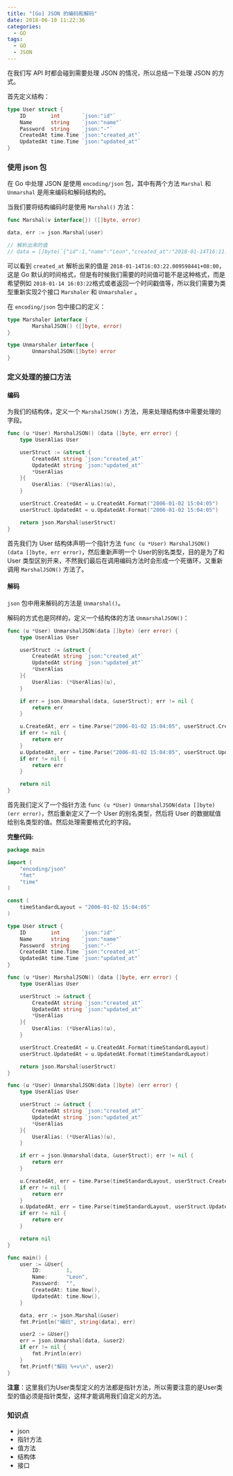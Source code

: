 ```yaml
---
title: "[Go] JSON 的编码和解码"
date: 2018-06-10 11:22:36
categories:
  - GO
tags:
  - GO
  - JSON
---
```



在我们写 API 时都会碰到需要处理 JSON 的情况，所以总结一下处理 JSON 的方式。

首先定义结构：

``` GO
type User struct {
	ID        int       `json:"id"`
	Name      string    `json:"name"`
	Password  string    `json:"-"`
	CreatedAt time.Time `json:"created_at"`
	UpdatedAt time.Time `json:"updated_at"`
}
```

### 使用 json 包
在 Go 中处理 JSON 是使用 `encoding/json` 包，其中有两个方法 `Marshal` 和 `Unmarshal` 是用来编码和解码结构的。

当我们要将结构编码时是使用 `Marshal()` 方法：

``` Go
func Marshal(v interface{}) ([]byte, error)
```

``` go
data, err := json.Marshal(user)

// 解析出来的值
// data = []byte(`{"id":1,"name":"Leon","created_at":"2018-01-14T16:11:37.991176688+08:00","updated_at":"2018-01-14T16:11:37.991176752+08:00"}`)
```

可以看到 `created_at` 解析出来的值是 `2018-01-14T16:03:22.009598441+08:00`，这是 Go 默认的时间格式，但是有时候我们需要的时间值可能不是这种格式，而是希望例如 `2018-01-14 16:03:22`格式或者返回一个时间戳值等，所以我们需要为类型重新实现2个接口 `Marshaler` 和 `Unmarshaler` 。

在 `encoding/json` 包中接口的定义：

``` go
type Marshaler interface {
        MarshalJSON() ([]byte, error)
}

type Unmarshaler interface {
        UnmarshalJSON([]byte) error
}
```

### 定义处理的接口方法

#### 编码
为我们的结构体，定义一个 `MarshalJSON()` 方法，用来处理结构体中需要处理的字段。

``` GO
func (u *User) MarshalJSON() (data []byte, err error) {
	type UserAlias User

	userStruct := &struct {
		CreatedAt string `json:"created_at"`
		UpdatedAt string `json:"updated_at"`
		*UserAlias
	}{
		UserAlias: (*UserAlias)(u),
	}

	userStruct.CreatedAt = u.CreatedAt.Format("2006-01-02 15:04:05")
	userStruct.UpdatedAt = u.UpdatedAt.Format("2006-01-02 15:04:05")

	return json.Marshal(userStruct)
}
```

首先我们为 User 结构体声明一个指针方法 `func (u *User) MarshalJSON() (data []byte, err error)`，然后重新声明一个 User的别名类型，目的是为了和 User 类型区别开来，不然我们最后在调用编码方法时会形成一个死循环，又重新调用 `MarshalJSON()` 方法了。

#### 解码
`json` 包中用来解码的方法是 `Unmarshal()`。

解码的方式也是同样的，定义一个结构体的方法 `UnmarshalJSON()`：

``` GO
func (u *User) UnmarshalJSON(data []byte) (err error) {
	type UserAlias User

	userStruct := &struct {
		CreatedAt string `json:"created_at"`
		UpdatedAt string `json:"updated_at"`
		*UserAlias
	}{
		UserAlias: (*UserAlias)(u),
	}

	if err = json.Unmarshal(data, &userStruct); err != nil {
		return err
	}

	u.CreatedAt, err = time.Parse("2006-01-02 15:04:05", userStruct.CreatedAt)
	if err != nil {
		return err
	}
	u.UpdatedAt, err = time.Parse("2006-01-02 15:04:05", userStruct.UpdatedAt)
	if err != nil {
		return err
	}

	return nil
}
```

首先我们定义了一个指针方法 `func (u *User) UnmarshalJSON(data []byte) (err error)`，然后重新定义了一个 User 的别名类型，然后将 User 的数据赋值给别名类型的值。然后处理需要格式化的字段。

**完整代码:**

``` Go
package main

import (
	"encoding/json"
	"fmt"
	"time"
)

const (
	timeStandardLayout = "2006-01-02 15:04:05"
)

type User struct {
	ID        int       `json:"id"`
	Name      string    `json:"name"`
	Password  string    `json:"-"`
	CreatedAt time.Time `json:"created_at"`
	UpdatedAt time.Time `json:"updated_at"`
}

func (u *User) MarshalJSON() (data []byte, err error) {
	type UserAlias User

	userStruct := &struct {
		CreatedAt string `json:"created_at"`
		UpdatedAt string `json:"updated_at"`
		*UserAlias
	}{
		UserAlias: (*UserAlias)(u),
	}

	userStruct.CreatedAt = u.CreatedAt.Format(timeStandardLayout)
	userStruct.UpdatedAt = u.UpdatedAt.Format(timeStandardLayout)

	return json.Marshal(userStruct)
}

func (u *User) UnmarshalJSON(data []byte) (err error) {
	type UserAlias User

	userStruct := &struct {
		CreatedAt string `json:"created_at"`
		UpdatedAt string `json:"updated_at"`
		*UserAlias
	}{
		UserAlias: (*UserAlias)(u),
	}

	if err = json.Unmarshal(data, &userStruct); err != nil {
		return err
	}

	u.CreatedAt, err = time.Parse(timeStandardLayout, userStruct.CreatedAt)
	if err != nil {
		return err
	}
	u.UpdatedAt, err = time.Parse(timeStandardLayout, userStruct.UpdatedAt)
	if err != nil {
		return err
	}

	return nil
}

func main() {
	user := &User{
		ID:        1,
		Name:      "Leon",
		Password:  "",
		CreatedAt: time.Now(),
		UpdatedAt: time.Now(),
	}

	data, err := json.Marshal(&user)
	fmt.Println("编码", string(data), err)

	user2 := &User{}
	err = json.Unmarshal(data, &user2)
	if err != nil {
		fmt.Println(err)
	}
	fmt.Printf("解码 %+v\n", user2)
}
```

**注意**：这里我们为User类型定义的方法都是指针方法，所以需要注意的是User类型的值必须是指针类型，这样才能调用我们自定义的方法。

### 知识点

* json
* 指针方法
* 值方法
* 结构体
* 接口